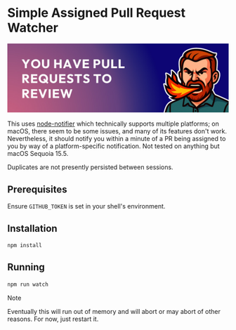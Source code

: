 # Simple Assigned Pull Request Watcher

![REVIEW THIS](https://raw.githubusercontent.com/canopatrick/review-notifier/refs/heads/main/review-notifier-banner.jpg)

This uses [node-notifier](https://github.com/mikaelbr/node-notifier) which technically supports multiple platforms; on macOS, there seem to be some issues, and many of its features don't work. Nevertheless, it should notify you within a minute of a PR being assigned to you by way of a platform-specific notification. Not tested on anything but macOS Sequoia 15.5.

Duplicates are not presently persisted between sessions.

## Prerequisites

Ensure `GITHUB_TOKEN` is set in your shell's environment.

## Installation

```sh
npm install
```

## Running
 
```sh
npm run watch
```

> [!NOTE]
> Eventually this will run out of memory and will abort or may abort of other reasons. For now, just restart it.
